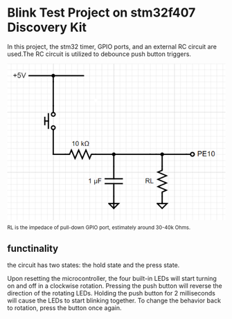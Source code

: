 # Blink Test Project on stm32f407 Discovery Kit

In this project, the stm32 timer, GPIO ports, and
an external RC circuit are used.The RC circuit is utilized to debounce push button triggers.


![image of an RC circuit, the R is 10k and the C is 1uF.](./assets/rc.png)
<sub>RL is the impedace of pull-down GPIO port, estimately around 30-40k Ohms.</sub>
## functinality

the circuit has two states: the hold state and the press state. 

Upon resetting the microcontroller, the four built-in LEDs will start turning on and off in a clockwise rotation. Pressing the push button will reverse the direction of the rotating LEDs. Holding the push button for 2 milliseconds will cause the LEDs to start blinking together. To change the behavior back to rotation, press the button once again.
